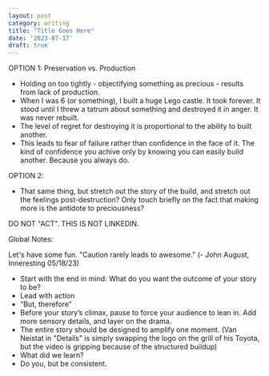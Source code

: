 ```yaml
---
layout: post
category: writing
title: "Title Goes Here"
date: '2023-07-17'
draft: true
---
```


OPTION 1:
Preservation vs. Production

- Holding on too tightly - objectifying something as precious - results from lack of production.
- When I was 6 (or something), I built a huge Lego castle. It took forever. It stood until I threw a tatrum about something and destroyed it in anger. It was never rebuilt.
- The level of regret for destroying it is proportional to the ability to built another.
- This leads to fear of failure rather than confidence in the face of it. The kind of confidence you achive only by knowing you can easily build another. Because you always do.

OPTION 2:

- That same thing, but stretch out the story of the build, and stretch out the feelings post-destruction? Only touch briefly on the fact that making more is the antidote to preciousness?


DO NOT "ACT". THIS IS NOT LINKEDIN.

Global Notes:

Let's have some fun. "Caution rarely leads to awesome." (- John August, Inneresting 05/18/23)

- Start with the end in mind: What do you want the outcome of your story to be?
- Lead with action
- “But, therefore”
- Before your story’s climax, pause to force your audience to lean in. Add more sensory details, and layer on the drama.
- The entire story should be designed to amplify one moment. (Van Neistat in "Details" is simply swapping the logo on the grill of his Toyota, but the video is gripping because of the structured buildup)
- What did we learn?
- Do you, but be consistent.
